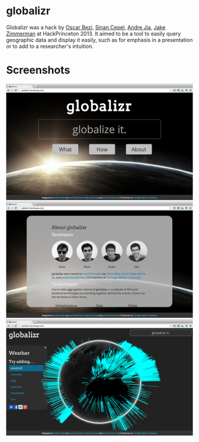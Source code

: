 # globalizr
Globalizr was a hack by [Oscar Bezi](http://www.oscarbezi.com), [Sinan Cepel](@sinancepel), [Andre Jia](@ajia117), [Jake Zimmerman](http://www.jacobzimmerman.me) at HackPrinceton 2013.
It aimed to be a tool to easily query geographic data and display it easily, such as for emphasis in a presentation or to add to a researcher's intuition.

# Screenshots
![Landing](/screenshots/landing.png)
![About](/screenshots/about.png)
![Globe](/screenshots/globe.png)

